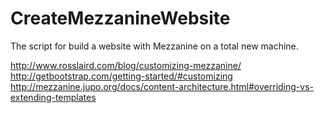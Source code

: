 CreateMezzanineWebsite
======================

The script for build a website with Mezzanine on a total new machine.


http://www.rosslaird.com/blog/customizing-mezzanine/
http://getbootstrap.com/getting-started/#customizing
http://mezzanine.jupo.org/docs/content-architecture.html#overriding-vs-extending-templates
